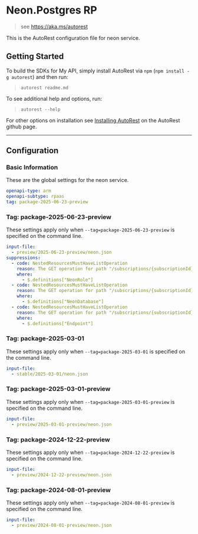 # Neon.Postgres RP

> see https://aka.ms/autorest

This is the AutoRest configuration file for neon service.

## Getting Started

To build the SDKs for My API, simply install AutoRest via `npm` (`npm install -g autorest`) and then run:

> `autorest readme.md`

To see additional help and options, run:

> `autorest --help`

For other options on installation see [Installing AutoRest](https://aka.ms/autorest/install) on the AutoRest github page.

---

## Configuration

### Basic Information

These are the global settings for the neon service.

```yaml
openapi-type: arm
openapi-subtype: rpaas
tag: package-2025-06-23-preview
```

### Tag: package-2025-06-23-preview

These settings apply only when `--tag=package-2025-06-23-preview` is specified on the command line.

```yaml $(tag) == 'package-2025-06-23-preview'
input-file:
  - preview/2025-06-23-preview/neon.json
suppressions:
  - code: NestedResourcesMustHaveListOperation
    reason: The GET operation for path "/subscriptions/{subscriptionId}/resourceGroups/{resourceGroupName}/providers/Neon.Postgres/organizations/{organizationName}/projects/{projectName}/branches/{branchName}/neonRoles" returns a list of NeonRole. There isn't a point GET for this operation.
    where:
      - $.definitions["NeonRole"]
  - code: NestedResourcesMustHaveListOperation
    reason: The GET operation for path "/subscriptions/{subscriptionId}/resourceGroups/{resourceGroupName}/providers/Neon.Postgres/organizations/{organizationName}/projects/{projectName}/branches/{branchName}/neonDatabase" returns a list of NeonDatabase. There isn't a point GET for this operation.
    where:
      - $.definitions["NeonDatabase"]
  - code: NestedResourcesMustHaveListOperation
    reason: The GET operation for path "/subscriptions/{subscriptionId}/resourceGroups/{resourceGroupName}/providers/Neon.Postgres/organizations/{organizationName}/projects/{projectName}/branches/{branchName}/endpoint" returns a list of endpoints. There isn't a point GET for this operation.
    where:
      - $.definitions["Endpoint"]
```

### Tag: package-2025-03-01

These settings apply only when `--tag=package-2025-03-01` is specified on the command line.

```yaml $(tag) == 'package-2025-03-01'
input-file:
  - stable/2025-03-01/neon.json
```

### Tag: package-2025-03-01-preview

These settings apply only when `--tag=package-2025-03-01-preview` is specified on the command line.

```yaml $(tag) == 'package-2025-03-01-preview'
input-file:
  - preview/2025-03-01-preview/neon.json
```

### Tag: package-2024-12-22-preview

These settings apply only when `--tag=package-2024-12-22-preview` is specified on the command line.

```yaml $(tag) == 'package-2024-12-22-preview'
input-file:
  - preview/2024-12-22-preview/neon.json
```

### Tag: package-2024-08-01-preview

These settings apply only when `--tag=package-2024-08-01-preview` is specified on the command line.

```yaml $(tag) == 'package-2024-08-01-preview'
input-file:
  - preview/2024-08-01-preview/neon.json
```
